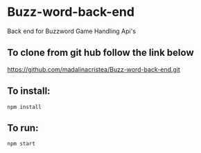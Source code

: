 <h1>Buzz-word-back-end</h1>

<p>Back end for Buzzword Game Handling Api's</p>

<h2>To clone from git hub follow the link below</h2>
<a href="https://github.com/madalinacristea/Buzz-word-back-end.git">https://github.com/madalinacristea/Buzz-word-back-end.git</a>

<h2>To install:</h2>
<code>npm install</code>

<h2>To run:</h2>
<code>npm start</code>

